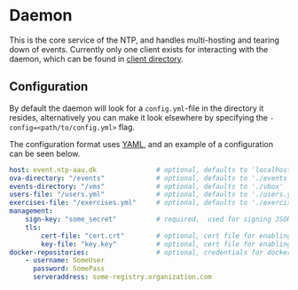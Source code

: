 # Daemon
This is the core service of the NTP, and handles multi-hosting and tearing down of events.
Currently only one client exists for interacting with the daemon, which can be found in [client directory](../client).

## Configuration
By default the daemon will look for a `config.yml`-file in the directory it resides, alternatively you can make it look elsewhere by specifying the `-config=<path/to/config.yml>` flag.

The configuration format uses [YAML](https://learnxinyminutes.com/docs/yaml/), and an example of a configuration can be seen below.
``` yaml
host: event.ntp-aau.dk               # optional, defaults to 'localhost'
ova-directory: "/events"             # optional, defaults to './events'
events-directory: "/vms"             # optional, defaults to './vbox'
users-file: "/users.yml"             # optional, defaults to './users.yml'
exercises-file: "/exercises.yml"     # optional, defaults to './exercises.yml'
management:
	sign-key: "some_secret"          # required,  used for signing JSON Web Token (make it long and random)
	tls:
		cert-file: "cert.crt"        # optional, cert file for enabling TLS on management interface
		key-file: "key.key"          # optional, cert file for enabling TLS on management interface
docker-repositories:                 # optional, credentials for docker repositories
    - username: SomeUser
      password: SomePass
      serveraddress: some-registry.organization.com
```

